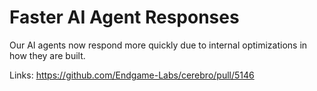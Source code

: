 # Faster AI Agent Responses

Our AI agents now respond more quickly due to internal optimizations in how they are built.

Links:
https://github.com/Endgame-Labs/cerebro/pull/5146
